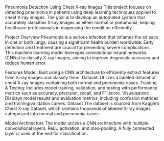 Pneumonia Detection Using Chest X-ray Images
This project focuses on detecting pneumonia in patients using deep learning techniques applied to chest X-ray images. The goal is to develop an automated system that accurately classifies X-ray images as either normal or pneumonia, helping healthcare professionals in diagnosing the condition efficiently.

Project Overview
Pneumonia is a serious infection that inflames the air sacs in one or both lungs, causing a significant health burden worldwide. Early detection and treatment are crucial for preventing severe complications. This machine learning model leverages convolutional neural networks (CNNs) to classify X-ray images, aiming to improve diagnostic accuracy and reduce human error.

Features
Model: Built using a CNN architecture to efficiently extract features from X-ray images and classify them.
Dataset: Utilizes a labeled dataset of chest X-ray images containing both normal and pneumonia cases.
Training & Testing: Includes model training, validation, and testing with performance metrics such as accuracy, precision, recall, and F1-score.
Visualization: Displays model results and evaluation metrics, including confusion matrices and training/validation curves.
Dataset
The dataset is sourced from Kaggle’s Chest X-ray Dataset, which contains thousands of labeled X-ray images categorized into normal and pneumonia cases.

Model Architecture
The model utilizes a CNN architecture with multiple convolutional layers, ReLU activation, and max-pooling. A fully connected layer is used at the end for classification.

